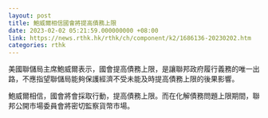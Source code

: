```yaml
---
layout: post
title: 鮑威爾相信國會將提高債務上限
date: 2023-02-02 05:21:59.000000000 +08:00
link: https://news.rthk.hk/rthk/ch/component/k2/1686136-20230202.htm
categories: rthk
---
```


美國聯儲局主席鮑威爾表示，國會提高債務上限，是讓聯邦政府履行義務的唯一出路，不應指望聯儲局能夠保護經濟不受未能及時提高債務上限的後果影響。

鮑威爾相信，國會將會採取行動，提高債務上限。而在化解債務問題上限期間，聯邦公開市場委員會將密切監察貨幣市場。
